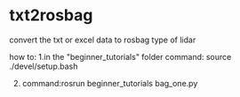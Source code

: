 # txt2rosbag
convert the txt or excel data to rosbag type of lidar


how to:
1.in the "beginner_tutorials" folder
   command: source ./devel/setup.bash

2. command:rosrun beginner_tutorials bag_one.py
